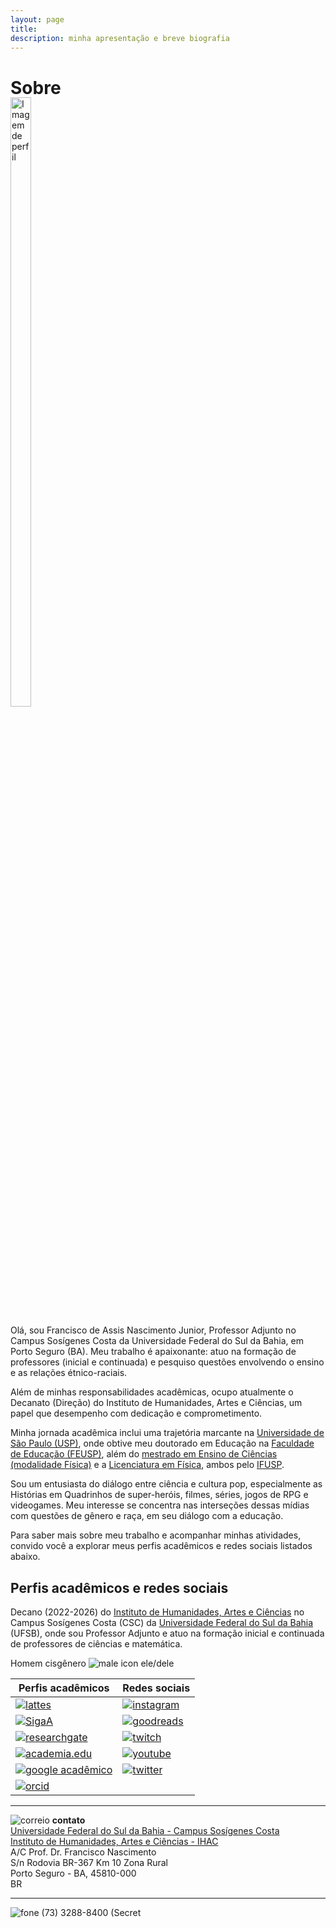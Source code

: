```yaml
---
layout: page
title:
description: minha apresentação e breve biografia
---
```

# Sobre

<div style="position: relative; display: inline-block; margin-top: -20px;">
  <img src="https://itxesco.github.io/imagens/perfil/perfil_2.jpg" alt="Imagem de perfil" style="width: 50%;">
</div>

Olá, sou Francisco de Assis Nascimento Junior, Professor Adjunto no Campus Sosígenes Costa da Universidade Federal do Sul da Bahia, em Porto Seguro (BA). Meu trabalho é apaixonante: atuo na formação de professores (inicial e continuada) e pesquiso questões envolvendo o ensino e as relações étnico-raciais.

Além de minhas responsabilidades acadêmicas, ocupo atualmente o Decanato (Direção) do Instituto de Humanidades, Artes e Ciências, um papel que desempenho com dedicação e comprometimento.

Minha jornada acadêmica inclui uma trajetória marcante na [Universidade de São Paulo (USP)](https://www5.usp.br/), onde obtive meu doutorado em Educação na [Faculdade de Educação (FEUSP)](https://www4.fe.usp.br/), além do [mestrado em Ensino de Ciências (modalidade Física)](https://portal.if.usp.br/piec/) e a [Licenciatura em Física](https://portal.if.usp.br/cg/licenciatura-em-fisica), ambos pelo [IFUSP](https://portal.if.usp.br/ifusp/).

Sou um entusiasta do diálogo entre ciência e cultura pop, especialmente as Histórias em Quadrinhos de super-heróis, filmes, séries, jogos de RPG e videogames. Meu interesse se concentra nas interseções dessas mídias com questões de gênero e raça, em seu diálogo com a educação.

Para saber mais sobre meu trabalho e acompanhar minhas atividades, convido você a explorar meus perfis acadêmicos e redes sociais listados abaixo.

## Perfis acadêmicos e redes sociais

Decano (2022-2026) do [Instituto de Humanidades, Artes e Ciências](https://www.ufsb.edu.br/ihac/) no Campus Sosígenes Costa (CSC) da [Universidade Federal do Sul da Bahia](https://ufsb.edu.br/) (UFSB), onde sou Professor Adjunto e atuo na formação inicial e continuada de professores de ciências e matemática.

Homem cisgênero ![male icon](https://itxesco.github.io/imagens/icones/icons16/male-icon.png) ele/dele

| Perfis acadêmicos                                               | Redes sociais                                                        |
|------------------------------------------------------------------|----------------------------------------------------------------------|
| [![lattes](https://itxesco.github.io/imagens/icones/icons16/lattes-icon.png)](http://lattes.cnpq.br/1942359141745184)         | [![instagram](https://itxesco.github.io/imagens/icones/icons16/instagram-icon.png)](https://www.instagram.com/gtf.nascimento) |
| [![SigaA](https://itxesco.github.io/imagens/icones/icons16/ufsb-icon.jpg)](https://sig.ufsb.edu.br/sigaa/public/docente/portal.jsf?siape=1085938) | [![goodreads](https://itxesco.github.io/imagens/icones/icons16/goodreads-icon.png)](https://www.goodreads.com/user/show/51497119-francisco-nascimento) |
| [![researchgate](https://itxesco.github.io/imagens/icones/icons16/researchgate-icon.png)](https://www.researchgate.net/profile/Francisco_Nascimento24) | [![twitch](https://itxesco.github.io/imagens/icones/icons16/twitch-icon.png)](https://twitch.tv/itxesco) |
| [![academia.edu](https://itxesco.github.io/imagens/icones/icons16/academia-edu-icon.png)](https://ufsb.academia.edu/FranciscoNascimento) | [![youtube](https://itxesco.github.io/imagens/icones/icons16/youtube-icon.png)](https://www.youtube.com/channel/UCqWEN6uuwiohJY8qv9e7Ddg) |
| [![google acadêmico](https://itxesco.github.io/imagens/icones/icons16/google-scholar-icon.png)](https://scholar.google.com.br/citations?user=H8peemwAAAAJ&hl=en) | [![twitter](https://itxesco.github.io/imagens/icones/icons16/twitter-icon.png)](https://twitter.com/itxesco) |
| [![orcid](https://itxesco.github.io/imagens/icones/icons16/orcid-icon.png)](https://orcid.org/0000-0003-0587-8392)               |                                                                      |

---

![correio](https://itxesco.github.io/imagens/icones/icons16/correio-icon.png) **contato**  
[Universidade Federal do Sul da Bahia - Campus Sosígenes Costa](https://ufsb.edu.br)  
[Instituto de Humanidades, Artes e Ciências - IHAC](https://www.ufsb.edu.br/ihac/ihac-csc)  
A/C Prof. Dr. Francisco Nascimento  
S/n Rodovia BR-367 Km 10 Zona Rural  
Porto Seguro - BA, 45810-000  
BR

---

![fone](https://itxesco.github.io/imagens/icones/icons16/phone-icon.png) (73) 3288-8400 (Secret
